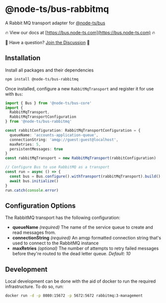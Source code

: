 # @node-ts/bus-rabbitmq

A Rabbit MQ transport adapter for [@node-ts/bus](https://bus.node-ts.com)

🔥 View our docs at [https://bus.node-ts.com](https://bus.node-ts.com) 🔥

🤔 Have a question? [Join the Discussion](https://github.com/node-ts/bus/discussions) 🤔

## Installation

Install all packages and their dependencies

```bash
npm install @node-ts/bus-rabbitmq
```

Once installed, configure a new `RabbitMqTransport` and register it for use with `Bus`:

```typescript
import { Bus } from '@node-ts/bus-core'
import {
  RabbitMqTransport,
  RabbitMqTransportConfiguration
} from '@node-ts/bus-rabbitmq'

const rabbitConfiguration: RabbitMqTransportConfiguration = {
  queueName: 'accounts-application-queue',
  connectionString: 'amqp://guest:guest@localhost',
  maxRetries: 5,
  persistentMessages: true
}
const rabbitMqTransport = new RabbitMqTransport(rabbitConfiguration)

// Configure Bus to use RabbitMQ as a transport
const run = async () => {
  const bus = Bus.configure().withTransport(rabbitMqTransport).build()
  await bus.initialize()
}
run.catch(console.error)
```

## Configuration Options

The RabbitMQ transport has the following configuration:

- **queueName** _(required)_ The name of the service queue to create and read messages from.
- **connectionString** _(required)_ An amqp formatted connection string that's used to connect to the RabbitMQ instance
- **maxRetries** _(optional)_ The number of attempts to retry failed messages before they're routed to the dead letter queue. _Default: 10_

## Development

Local development can be done with the aid of docker to run the required infrastructure. To do so, run:

```bash
docker run -d -p 8080:15672 -p 5672:5672 rabbitmq:3-management
```
